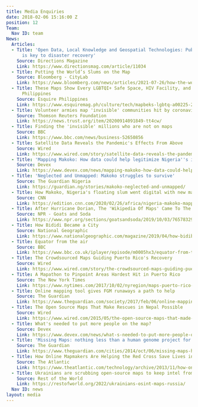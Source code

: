 ```yaml
---
title: Media Enquiries
date: 2018-02-06 15:16:00 Z
position: 12
Team:
  Nav ID: team
News:
  Articles:
  - Title: 'Open Data, Local Knowledge and Geospatial Technologies: Public Participation
      is key to disaster recovery'
    Source: Directions Magazine
    Link: https://www.directionsmag.com/article/11034
  - Title: Putting the World’s Slums on the Map
    Source: Bloomberg - CityLab
    Link: https://www.bloomberg.com/news/articles/2021-07-26/how-the-world-s-slums-can-get-back-on-the-map
  - Title: These Maps Show Every LGBTQI+ Safe Space, HIV Facility, and Story in the
      Philippines
    Source: Esquire Philippines
    Link: https://www.esquiremag.ph/culture/tech/mapbeks-lgbtq-a00225-20210720?ref=feed_1&fbclid=IwAR1-or3qcPHigqDHvPsDdCiUFmjFA9TqCcMeC6dlhePU9ceebq_DgKBp9SY
  - Title: Volunteer armies map 'invisible' communities hit by coronavirus
    Source: Thomson Reuters Foundation
    Link: https://news.trust.org/item/20200914091849-tt4cw/
  - Title: Finding the 'invisible' millions who are not on maps
    Source: BBC
    Link: https://www.bbc.com/news/business-52650856
  - Title: Satellite Data Reveals the Pandemic's Effects From Above
    Source: Wired
    Link: https://www.wired.com/story/satellite-data-reveals-the-pandemics-effects-from-above/
  - Title: 'Mapping Makoko: How data could help legitimize Nigeria''s informal settlements'
    Source: Devex
    Link: https://www.devex.com/news/mapping-makoko-how-data-could-help-legitimize-nigeria-s-informal-settlements-96793
  - Title: 'Neglected and Unmapped: Makoko struggles to survive'
    Source: The Guardian Nigeria
    Link: https://guardian.ng/stories/makoko-neglected-and-unmapped/
  - Title: How Makoko, Nigeria's floating slum went digital with new mapping project
    Source: CNN
    Link: https://edition.cnn.com/2020/02/26/africa/nigeria-makoko-mapping-intl/index.html
  - Title: After Hurricane Dorian, The 'Wikipedia Of Maps' Came To The Rescue
    Source: NPR - Goats and Soda
    Link: https://www.npr.org/sections/goatsandsoda/2019/10/03/765783296/after-hurricane-dorian-the-wikipedia-of-maps-came-to-the-rescue?utm_campaign=npr&utm_medium=social&utm_term=nprnews&utm_source=twitter.com
  - Title: How Bididi Became a City
    Source: National Geographic
    Link: https://www.nationalgeographic.com/magazine/2019/04/how-bidibidi-uganda-refugee-camp-became-city/
  - Title: Equator from the air
    Source: BBC
    Link: https://www.bbc.co.uk/iplayer/episode/m0005hx3/equator-from-the-air-series-1-1-africa
  - Title: The Crowdsourced Maps Guiding Puerto Rico's Recovery
    Source: Wired
    Link: https://www.wired.com/story/the-crowdsourced-maps-guiding-puerto-ricos-recovery/
  - Title: A Mapathon to Pinpoint Areas Hardest Hit in Puerto Rico
    Source: The New York Times
    Link: https://www.nytimes.com/2017/10/02/nyregion/maps-puerto-rico-hurricane-maria.html
  - Title: Online mapping tool gives FGM runaways a path to help
    Source: The Guardian
    Link: https://www.theguardian.com/society/2017/feb/06/online-mapping-tool-gives-fgm-runaways-a-path-to-help?CMP=twt_a-world_b-gdnworld
  - Title: The Open Source Maps That Make Rescues in Nepal Possible
    Source: Wired
    Link: https://www.wired.com/2015/05/the-open-source-maps-that-made-rescues-in-nepal-possible/
  - Title: What's needed to put more people on the map?
    Source: Devex
    Link: https://www.devex.com/news/what-s-needed-to-put-more-people-on-the-map-87650
  - Title: 'Missing Maps: nothing less than a human genome project for cities'
    Source: The Guardian
    Link: https://www.theguardian.com/cities/2014/oct/06/missing-maps-human-genome-project-unmapped-cities
  - Title: How Online Mapmakers Are Helping the Red Cross Save Lives in the Philippines
    Source: The Atlantic
    Link: https://www.theatlantic.com/technology/archive/2013/11/how-online-mapmakers-are-helping-the-red-cross-save-lives-in-the-philippines/281366/
  - Title: Ukrainians are scrubbing open-source maps to keep intel from Russia’s army
    Source: Rest of the World
    Link: https://restofworld.org/2022/ukrainians-osint-maps-russia/
  Nav ID: news
layout: media
---
```


